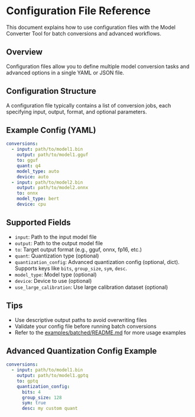 # Configuration File Reference

This document explains how to use configuration files with the Model Converter Tool for batch conversions and advanced workflows.

## Overview
Configuration files allow you to define multiple model conversion tasks and advanced options in a single YAML or JSON file.

## Configuration Structure
A configuration file typically contains a list of conversion jobs, each specifying input, output, format, and optional parameters.

## Example Config (YAML)
```yaml
conversions:
  - input: path/to/model1.bin
    output: path/to/model1.gguf
    to: gguf
    quant: q4
    model_type: auto
    device: auto
  - input: path/to/model2.bin
    output: path/to/model2.onnx
    to: onnx
    model_type: bert
    device: cpu
```

## Supported Fields
- `input`: Path to the input model file
- `output`: Path to the output model file
- `to`: Target output format (e.g., gguf, onnx, fp16, etc.)
- `quant`: Quantization type (optional)
- `quantization_config`: Advanced quantization config (optional, dict). Supports keys like `bits`, `group_size`, `sym`, `desc`.
- `model_type`: Model type (optional)
- `device`: Device to use (optional)
- `use_large_calibration`: Use large calibration dataset (optional)

## Tips
- Use descriptive output paths to avoid overwriting files
- Validate your config file before running batch conversions
- Refer to the [examples/batched/README.md](../examples/batched/README.md) for more usage examples 

## Advanced Quantization Config Example

```yaml
conversions:
  - input: path/to/model1.bin
    output: path/to/model1.gptq
    to: gptq
    quantization_config:
      bits: 4
      group_size: 128
      sym: true
      desc: my custom quant
``` 